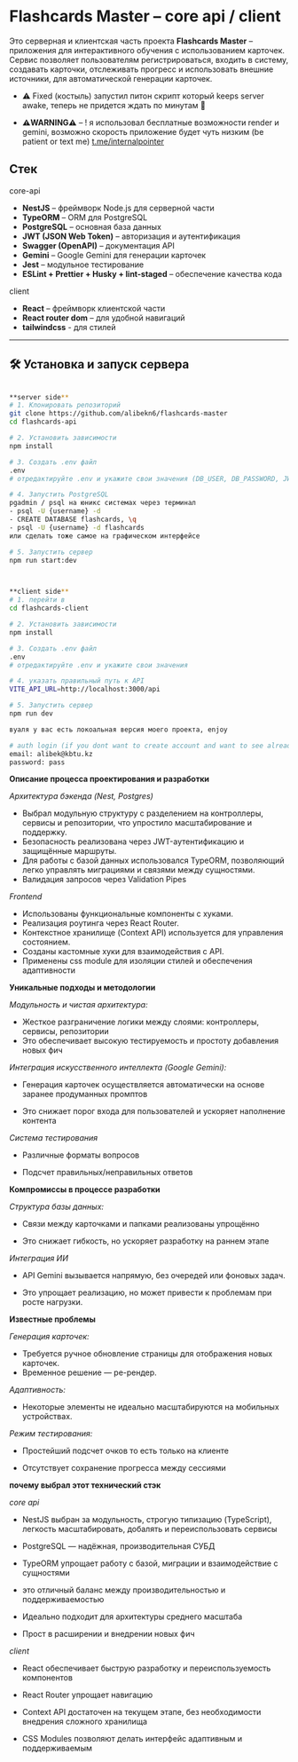 # Flashcards Master – core api / client

Это серверная и клиентская часть проекта **Flashcards Master** – приложения для интерактивного обучения с использованием карточек. Сервис позволяет пользователям регистрироваться, входить в систему, создавать карточки, отслеживать прогресс и использовать внешние источники, для автоматической генерации карточек.

- ⚠️ Fixed (костыль) запустил питон скрипт который keeps server awake, теперь не придется ждать по минутам 🥳

- **⚠️WARNING⚠️** – ! я использовал бесплатные возможности render и gemini, возможно скорость приложение будет чуть низким (be patient or text me)
[t.me/internalpointer](https://t.me/internalpointer)


## Стек

core-api
- **NestJS** – фреймворк Node.js для серверной части
- **TypeORM** – ORM для PostgreSQL
- **PostgreSQL** – основная база данных
- **JWT (JSON Web Token)** – авторизация и аутентификация
- **Swagger (OpenAPI)** – документация API
- **Gemini** – Google Gemini для генерации карточек
- **Jest** – модульное тестирование
- **ESLint + Prettier + Husky + lint-staged** – обеспечение качества кода


client
- **React** – фреймворк клиентской части
- **React router dom** – для удобной навигаций
- **tailwindcss** - для стилей

---

## 🛠 Установка и запуск сервера

```bash

**server side**
# 1. Клонировать репозиторий
git clone https://github.com/alibekn6/flashcards-master
cd flashcards-api

# 2. Установить зависимости
npm install

# 3. Создать .env файл
.env
# отредактируйте .env и укажите свои значения (DB_USER, DB_PASSWORD, JWT_SECRET, GEMINI_API_KEY and so on)

# 4. Запустить PostgreSQL
pgadmin / psql на юникс системах через терминал
- psql -U {username} -d
- CREATE DATABASE flashcards, \q
- psql -U {username} -d flashcards
или сделать тоже самое на графическом интерфейсе

# 5. Запустить сервер
npm run start:dev



**client side**
# 1. перейти в 
cd flashcards-client

# 2. Установить зависимости
npm install

# 3. Создать .env файл
.env
# отредактируйте .env и укажите свои значения

# 4. указать правильный путь к API
VITE_API_URL=http://localhost:3000/api

# 5. Запустить сервер
npm run dev

вуаля у вас есть локоальная версия моего проекта, enjoy

# auth login (if you dont want to create account and want to see already created fodlers and flashcards)
email: alibek@kbtu.kz
password: pass

```


**Описание процесса проектирования и разработки**

*Архитектура бэкенда (Nest, Postgres)*

- Выбрал модульную структуру с разделением на контроллеры, сервисы и репозитории, что упростило масштабирование и поддержку.
- Безопасность реализована через JWT-аутентификацию и защищённые маршруты.
- Для работы с базой данных использовался TypeORM, позволяющий легко управлять миграциями и связями между сущностями.
- Валидация запросов через Validation Pipes

*Frontend*

- Использованы функциональные компоненты с хуками.
- Реализация роутинга через React Router.
- Контекстное хранилище (Context API) используется для управления состоянием.
- Созданы кастомные хуки для взаимодействия с API.
- Применены css module для изоляции стилей и обеспечения адаптивности




**Уникальные подходы и методологии**

*Модульность и чистая архитектура:*

- Жесткое разграничение логики между слоями: контроллеры, сервисы, репозитории
- Это обеспечивает высокую тестируемость и простоту добавления новых фич

*Интеграция искусственного интеллекта (Google Gemini):*

- Генерация карточек осуществляется автоматически на основе заранее продуманных промптов

- Это снижает порог входа для пользователей и ускоряет наполнение контента

*Система тестирования*

- Различные форматы вопросов

- Подсчет правильных/неправильных ответов



**Компромиссы в процессе разработки**

*Структура базы данных:*

- Связи между карточками и папками реализованы упрощённо

- Это снижает гибкость, но ускоряет разработку на раннем этапе

*Интеграция ИИ*
- API Gemini вызывается напрямую, без очередей или фоновых задач.

- Это упрощает реализацию, но может привести к проблемам при росте нагрузки.



**Известные проблемы**

*Генерация карточек:*

- Требуется ручное обновление страницы для отображения новых карточек.
- Временное решение — ре-рендер.

*Адаптивность:*

- Некоторые элементы не идеально масштабируются на мобильных устройствах.


*Режим тестирования:*

- Простейший подсчет очков то есть только на клиенте 

- Отсутствует сохранение прогресса между сессиями


**почему выбрал этот технический стэк**

*core api*
- NestJS выбран за модульность, строгую типизацию (TypeScript), легкость масштабировать, добалять и переиспользовать сервисы

- PostgreSQL — надёжная, производительная СУБД

- TypeORM упрощает работу с базой, миграции и взаимодействие с сущностями


- это отличный баланс между производительностью и поддерживаемостью
- Идеально подходит для архитектуры среднего масштаба
- Прост в расширении и внедрении новых фич

*client*

- React обеспечивает быструю разработку и переиспользуемость компонентов

- React Router упрощает навигацию

- Context API достаточен на текущем этапе, без необходимости внедрения сложного хранилища

- CSS Modules позволяют делать интерфейс адаптивным и поддерживаемым

